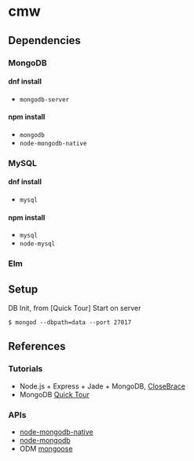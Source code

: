 
# cmw

## Dependencies ##

### MongoDB

#### dnf install

* `mongodb-server`

#### npm install

* `mongodb`
* `node-mongodb-native`

### MySQL ###

#### dnf install

* `mysql`

#### npm install

* `mysql`
* `node-mysql`

### Elm


## Setup ##

DB Init, from [Quick Tour]
Start on server

    $ mongod --dbpath=data --port 27017

## References ##

### Tutorials

* Node.js + Express + Jade + MongoDB, [CloseBrace](http://cwbuecheler.com/web/tutorials/2013/node-express-mongo/)
* MongoDB [Quick Tour](http://mongodb.github.io/node-mongodb-native/2.1/getting-started/quick-tour/)

### APIs

* [node-mongodb-native](https://github.com/mongodb/node-mongodb-native)
* [node-mongodb](https://github.com/orlandov/node-mongodb)
* ODM [mongoose](http://mongoosejs.com/)

